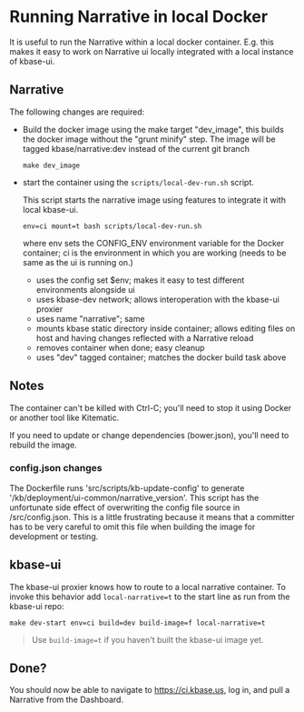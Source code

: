 # Running Narrative in local Docker

It is useful to run the Narrative within a local docker container. E.g. this makes it easy to work on Narrative ui locally integrated with a local instance of kbase-ui.

## Narrative

The following changes are required:

- Build the docker image using the make target "dev_image", this builds the docker image without the "grunt minify" step.
  The image will be tagged kbase/narrative:dev instead of the current git branch

  ```
  make dev_image
  ```

- start the container using the `scripts/local-dev-run.sh` script. 

    This script starts the narrative image using features to integrate it with local kbase-ui.

    ```
    env=ci mount=t bash scripts/local-dev-run.sh
    ```

    where env sets the CONFIG_ENV environment variable for the Docker container; ci is the environment in which you are working (needs to be same as the ui is running on.)

    - uses the config set $env; makes it easy to test different environments alongside ui
    - uses kbase-dev network; allows interoperation with the kbase-ui proxier 
    - uses name "narrative"; same
    - mounts kbase static directory inside container; allows editing files on host and having changes reflected with a Narrative reload
    - removes container when done; easy cleanup
    - uses "dev" tagged container; matches the docker build task above

## Notes

The container can't be killed with Ctrl-C; you'll need to stop it using Docker or another tool like Kitematic.

If you need to update or change dependencies (bower.json), you'll need to rebuild the image.

### config.json changes

The Dockerfile runs 'src/scripts/kb-update-config' to generate '/kb/deployment/ui-common/narrative_version'. This script has the unfortunate side effect of overwriting the config file source in /src/config.json.
This is a little frustrating because it means that a committer has to be very careful to omit this file when building the image for development or testing.

## kbase-ui

The kbase-ui proxier knows how to route to a local narrative container. To invoke this behavior add `local-narrative=t` to the start line as run from the kbase-ui repo:

```
make dev-start env=ci build=dev build-image=f local-narrative=t
```

> Use `build-image=t` if you haven't built the kbase-ui image yet.

## Done?

You should now be able to navigate to https://ci.kbase.us, log in, and pull a Narrative from the Dashboard.
